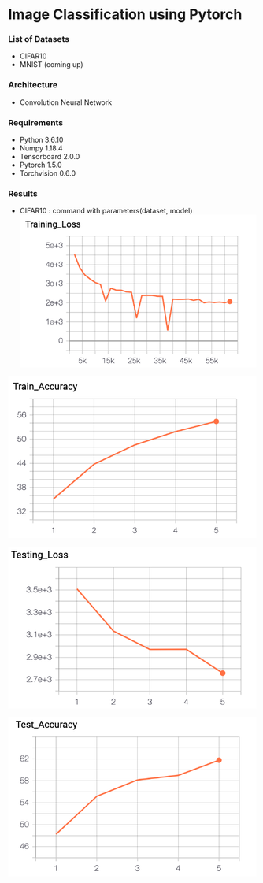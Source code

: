 # Image Classification using Pytorch

### List of Datasets
* CIFAR10
* MNIST (coming up)

### Architecture
* Convolution Neural Network

### Requirements
* Python 3.6.10  
* Numpy 1.18.4  
* Tensorboard 2.0.0   
* Pytorch 1.5.0  
* Torchvision 0.6.0  


### Results
* CIFAR10 : command with parameters(dataset, model)
![Train Loss](https://github.com/Arushi04/ImageClassification/blob/master/images/training_loss.png "Train Loss")          

![Train Accuracy](https://github.com/Arushi04/ImageClassification/blob/master/images/training_accuracy.png "Train Accuracy")

![Test Loss](https://github.com/Arushi04/ImageClassification/blob/master/images/testing_loss.png "Test Loss")

![Test Accuracy](https://github.com/Arushi04/ImageClassification/blob/master/images/test_accuracy.png "Test Accuracy")


